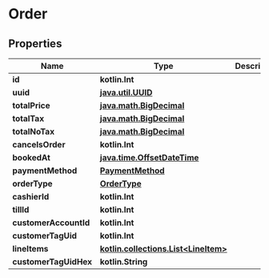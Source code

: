 
# Order

## Properties
Name | Type | Description | Notes
------------ | ------------- | ------------- | -------------
**id** | **kotlin.Int** |  | 
**uuid** | [**java.util.UUID**](java.util.UUID.md) |  | 
**totalPrice** | [**java.math.BigDecimal**](java.math.BigDecimal.md) |  | 
**totalTax** | [**java.math.BigDecimal**](java.math.BigDecimal.md) |  | 
**totalNoTax** | [**java.math.BigDecimal**](java.math.BigDecimal.md) |  | 
**cancelsOrder** | **kotlin.Int** |  | 
**bookedAt** | [**java.time.OffsetDateTime**](java.time.OffsetDateTime.md) |  | 
**paymentMethod** | [**PaymentMethod**](PaymentMethod.md) |  | 
**orderType** | [**OrderType**](OrderType.md) |  | 
**cashierId** | **kotlin.Int** |  | 
**tillId** | **kotlin.Int** |  | 
**customerAccountId** | **kotlin.Int** |  | 
**customerTagUid** | **kotlin.Int** |  | 
**lineItems** | [**kotlin.collections.List&lt;LineItem&gt;**](LineItem.md) |  | 
**customerTagUidHex** | **kotlin.String** |  | 




